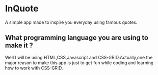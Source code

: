 # InQuote
A simple app made to inspire you everyday using famous quotes.

## What programming language you are using to make it ?
Well I will be using HTML,CSS,Javascript and CSS-GRID.Actually,one the major reason to make this app is just 
to get fun while coding and learning how to work with CSS-GRID.
